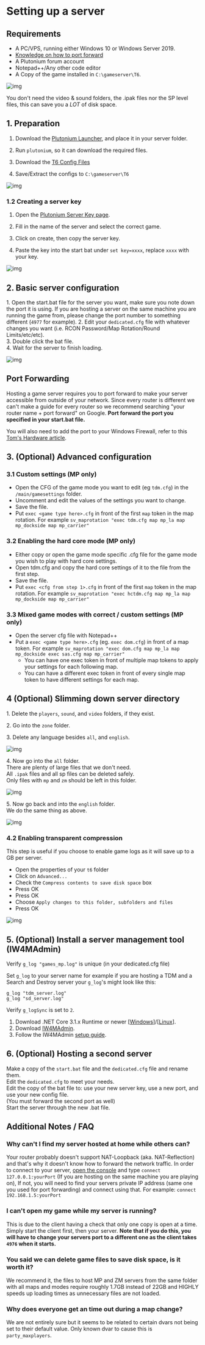 # Setting up a server

## Requirements

* A PC/VPS, running either Windows 10 or Windows Server 2019.
* [Knowledge on how to port forward](#port-forwarding)
* A Plutonium forum account
* Notepad++/Any other code editor
* A Copy of the game installed in `C:\gameserver\T6`.

![img](https://i.imgur.com/DK0c5MD.png)

<Alert variant="tip">

You don't need the video & sound folders, the .ipak files nor the SP level files, this can save you a *LOT* of disk space.

</Alert>

## 1. Preparation

1. Download the [Plutonium Launcher](https://cdn.plutonium.pw/updater/plutonium.exe), and place it in your server folder.

2. Run `plutonium`, so it can download the required files.

2. Download the [T6 Config Files](https://github.com/xerxes-at/T6ServerConfigs/archive/master.zip)

3. Save/Extract the configs to `C:\gameserver\T6`

![img](https://i.imgur.com/yAzrEKR.png)

### 1.2 Creating a server key

1. Open the [Plutonium Server Key page](https://platform.plutonium.pw/serverkeys).

2. Fill in the name of the server and select the correct game.

3. Click on create, then copy the server key.

4. Paste the key into the start bat under `set key=xxxx`, replace `xxxx` with your key.

![img](https://i.imgur.com/H1ko3Gl.png)

## 2. Basic server configuration

1\. Open the start.bat file for the server you want, make sure you note down the port it is using. If you are hosting a server on the same machine you are running the game from, please change the port number to something different (`4977` for example).
2\. Edit your `dedicated.cfg` file with whatever changes you want (i.e. RCON Password/Map Rotation/Round Limits/etc/etc).  
3\. Double click the bat file.  
4\. Wait for the server to finish loading.  

![img](https://i.imgur.com/0BaYCo6.png)

## Port Forwarding

Hosting a game server requires you to port forward to make your server accessible from outside of your network. Since every router is different we can't make a guide for every router so we recommend searching "your router name + port forward" on Google. **Port forward the port you specified in your start.bat file.**

You will also need to add the port to your Windows Firewall, refer to this [Tom's Hardware article](https://www.tomshardware.com/news/how-to-open-firewall-ports-in-windows-10,36451.html).

## 3. (Optional) Advanced configuration

### 3.1 Custom settings (MP only)

* Open the CFG of the game mode you want to edit (eg `tdm.cfg`) in the `/main/gamesettings` folder.
* Uncomment and edit the values of the settings you want to change.
* Save the file.
* Put `exec <game type here>.cfg` in front of the first `map` token in the map rotation.
For example `sv_maprotation "exec tdm.cfg map mp_la map mp_dockside map mp_carrier"`

### 3.2 Enabling the hard core mode (MP only)

* Either copy or open the game mode specific .cfg file for the game mode you wish to play with hard core settings.
* Open tdm.cfg and copy the hard core settings of it to the file from the first step.
* Save the file.
* Put `exec <cfg from step 1>.cfg` in front of the first `map` token in the map rotation.
For example `sv_maprotation "exec hctdm.cfg map mp_la map mp_dockside map mp_carrier"`

### 3.3 Mixed game modes with correct / custom settings (MP only)

* Open the server cfg file with Notepad++
* Put a `exec <game type here>.cfg` (eg. `exec dom.cfg`) in front of a map token.
For example `sv_maprotation "exec dom.cfg map mp_la map mp_dockside exec sas.cfg map mp_carrier"`
  * You can have one exec token in front of multiple map tokens to apply your settings for each following map.
  * You can have a different exec token in front of every single map token to have different settings for each map.
  
## 4 (Optional) Slimming down server directory

1\. Delete the `players`, `sound`, and `video` folders, if they exist.

2\. Go into the `zone` folder.

3\. Delete any language besides `all`, and `english`.

![img](https://i.imgur.com/MAiRHhx.png)

4\. Now go into the `all` folder.  
There are plenty of large files that we don't need.  
All `.ipak` files and all sp files can be deleted safely.  
Only files with `mp` and `zm` should be left in this folder.  

![img](https://i.imgur.com/R1XhPI9.png)

5\. Now go back and into the `english` folder.  
We do the same thing as above.

![img](https://i.imgur.com/2mmlW9n.png)

### 4.2 Enabling transparent compression

This step is useful if you choose to enable game logs as it will save up to a GB per server.

* Open the properties of your `t6` folder
* Click on `Advanced...`
* Check the `Compress contents to save disk space` box
* Press OK
* Press OK
* Choose `Apply changes to this folder, subfolders and files`
* Press OK

![img](https://i.imgur.com/FClNlwR.png)

## 5. (Optional) Install a server management tool (IW4MAdmin)

Verify `g_log "games_mp.log"` is unique (in your dedicated.cfg file)

<Alert variant="tip">

Set `g_log` to your server name for example if you are hosting a TDM and a Search and Destroy server your `g_log`'s might look like this:

`g_log "tdm_server.log"`  
`g_log "sd_server.log"`

</Alert>

Verify `g_logSync` is set to `2`.  

1. Download .NET Core 3.1.x Runtime or newer [[Windows](https://dotnet.microsoft.com/download/dotnet-core/thank-you/runtime-aspnetcore-3.1.4-windows-hosting-bundle-installer)]/[[Linux](https://docs.microsoft.com/en-us/dotnet/core/install/linux-package-manager-ubuntu-1910)].
2. Download [IW4MAdmin](https://github.com/RaidMax/IW4M-Admin/releases).
3. Follow the IW4MAdmin [setup guide](https://github.com/RaidMax/IW4M-Admin/wiki/Getting-Started).

## 6. (Optional) Hosting a second server

Make a copy of the `start.bat` file and the `dedicated.cfg` file and rename them.  
Edit the `dedicated.cfg` to meet your needs.  
Edit the copy of the bat file to: use your new server key, use a new port, and use your new config file.  
(You must forward the second port as well)  
Start the server through the new .bat file.  

## Additional Notes / FAQ

### Why can't I find my server hosted at home while others can?

Your router probably doesn't support NAT-Loopback (aka. NAT-Reflection) and that's why it doesn't know how to forward the network traffic. In order to connect to your server, [open the console](/docs/opening-console) and type `connect 127.0.0.1:yourPort`
(If you are hosting on the same machine you are playing on), If not, you will need to find your servers private IP address (same one you used for port forwarding) and connect using that. For example: `connect 192.168.1.5:yourPort`

### I can't open my game while my server is running?

This is due to the client having a check that only one copy is open at a time. Simply start the client first, then your server. **Note that if you do this, you will have to change your servers port to a different one as the client takes `4976` when it starts.**

### You said we can delete game files to save disk space, is it worth it?

We recommend it, the files to host MP and ZM servers from the same folder with all maps and modes require roughly 1.7GB instead of 22GB and HIGHLY speeds up loading times as unnecessary files are not loaded.

### Why does everyone get an time out during a map change?
We are not entirely sure but it seems to be related to certain dvars not being set to their default value. Only known dvar to cause this is `party_maxplayers`.
